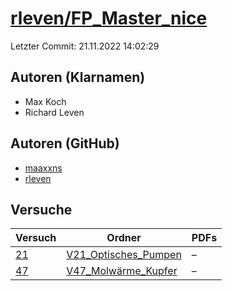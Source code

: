 # [rleven/FP_Master_nice](https://github.com/rleven/FP_Master_nice)

Letzter Commit: 21.11.2022 14:02:29

## Autoren (Klarnamen)
- Max Koch
- Richard Leven

## Autoren (GitHub)
- [maaxxns](https://github.com/maaxxns)
- [rleven](https://github.com/rleven)

## Versuche

|       Versuch        |                                              Ordner                                              |PDFs|
|----------------------|--------------------------------------------------------------------------------------------------|----|
|[21](../../versuch/21)|[V21_Optisches_Pumpen](https://github.com/rleven/FP_Master_nice/tree/main/V21_Optisches_Pumpen)   |–   |
|[47](../../versuch/47)|[V47_Molwärme_Kupfer](https://github.com/rleven/FP_Master_nice/tree/main/V47_Molw%C3%A4rme_Kupfer)|–   |
